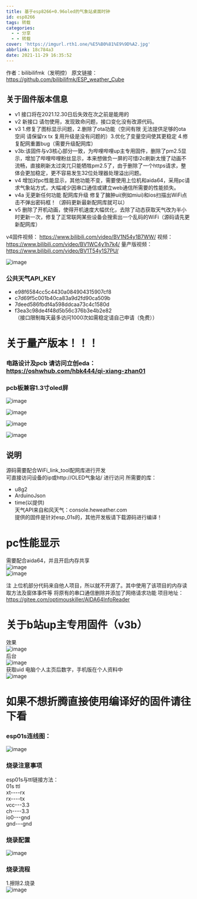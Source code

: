```yaml
---
title: 基于esp8266+0.96oled的气象站桌面时钟
id: esp8266
tags: 转载
categories:
  - - 分享
  - - 转载
cover: 'https://imgurl.rth1.one/%E5%B0%81%E9%9D%A2.jpg'
abbrlink: 18c784a3
date: 2021-11-29 16:35:52
---
```

作者：bilibilifmk（发明控）
原文链接：https://github.com/bilibilifmk/ESP_weather_Cube

## 关于固件版本信息  
* v1 接口将在2021.12.30日后失效在次之前是能用的
* v2 新接口 请勿使用，发现致命问题，接口变化没有改源代码。
* v3 1.修复了图标显示问题，2.删除了ota功能（空间有限 无法提供足够的ota空间 请保留rx tx 复用升级是没有问题的）3.优化了变量空间使其更稳定 4.修复配网重置bug（需要升级配网库）
* v3b:该固件与v3核心部分一致，为哔哩哔哩up主专用固件，删除了pm2.5显示，增加了哔哩哔哩粉丝显示，本来想做负一屏的可惜i2c刷新太慢了动画不流畅，直接刷新太过突兀只能牺牲pm2.5了，由于删除了一个https请求，整体会更加稳定，更不容易发生32位处理器处理溢出问题。
* v4 增加对pc性能显示，其他功能不变，需要使用上位机和aida64，采用pc请求气象站方式，大幅减少因串口通信或建立web通信所需要的性能损失。  
* v4a 无更新任何功能 配网库升级 修复了臃肿ui(例如miui)和ios扫描出WiFi点击不弹出密码框！（源码更新最新配网库就可以）
* v5  删除了开机动画，使得开机速度大幅优化，去除了动态获取天气改为半小时更新一次，修复了正常联网某些设备会搜索出一个乱码的WiFi（源码请先更新配网库）



v4固件视频： https://www.bilibili.com/video/BV1N54y1B7WW/
视频：https://www.bilibili.com/video/BV1WC4y1h7k4/ 
量产版视频： https://www.bilibili.com/video/BV1T54y1S7PU/


![image](https://imgurl.rth1.one/%E5%B0%81%E9%9D%A2.jpg)


### 公共天气API_KEY
* e98f6584cc5c4430a084904315907cf8   
* c7d69f5c001b40ca83a9d2fd90ca509b  
* 7deed586fbdf4a598ddcaa73c4c1580d  
* f3ea3c98de4f48d5b56c376b3e4b2e82  
（接口限制每天最多访问1000次如需稳定请自己申请（免费））



# 关于量产版本！！！
###  电路设计及pcb 请访问立创eda：https://oshwhub.com/hbk444/qi-xiang-zhan01  
### pcb板兼容1.3寸oled屏 
 
 
 ![image](https://imgurl.rth1.one/4545.png)  
 
 ![image](https://imgurl.rth1.one/54.png)  
 
 ![image](https://imgurl.rth1.one/pcb.png)  
 
 
 ![image](https://imgurl.rth1.one/%E9%87%8F%E4%BA%A7%E7%89%88/1.png)  
 



## 说明
源码需要配合WiFi_link_tool配网库进行开发  
可直接访问设备的ip或http://OLED气象站/ 进行访问
所需要的库：
* u8g2
* ArduinoJson
* time(以提供)  
天气API来自和风天气：console.heweather.com  
提供的固件是针对esp_01s的，其他开发板请下载源码进行编译！    

# pc性能显示
 需要配合aida64，并且开启内存共享  
 ![image](https://imgurl.rth1.one/1.png)  
 ![image](https://imgurl.rth1.one/2.png)  
 
 注 上位机部分代码来自他人项目，所以就不开源了。其中使用了该项目的内存读取方法及窗体事件等 将原有的串口通信删除并添加了网络请求功能  项目地址：https://gitee.com/optimouskiller/AIDA64InfoReader  
 

# 关于b站up主专用固件（v3b）
效果  
![image](https://imgurl.rth1.one/v3bb.png)  
后台  
![image](https://imgurl.rth1.one/uid.png)    
获取uid 电脑个人主页后数字，手机版在个人资料中  
![image](https://imgurl.rth1.one/buid.png)      

# 如果不想折腾直接使用编译好的固件请往下看  
### esp01s连线图：
![image](https://imgurl.rth1.one/esp01s%E7%94%B5%E8%B7%AF.png)
### 烧录注意事项
esp01s与ttl链接方法：  
01s   ttl    
xt----rx  
rx----tx  
vcc---3.3  
ch----3.3  
io0---gnd  
gnd---gnd  

### 烧录配置
![image](https://imgurl.rth1.one/%E7%83%A7%E5%BD%95%E9%85%8D%E7%BD%AE.png)
### 烧录流程
1.擦除2.烧录  
![image](https://imgurl.rth1.one/%E7%83%A7%E5%BD%95%E6%B5%81%E7%A8%8B.png)

